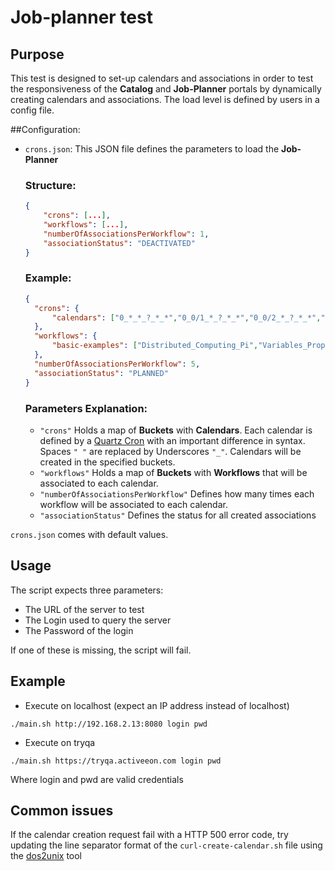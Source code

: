 # **Job-planner test**

## Purpose

This test is designed to set-up calendars and associations in order to test the responsiveness of the **Catalog** and **Job-Planner** portals by dynamically creating calendars and associations.
The load level is defined by users in a config file.

##Configuration:
- ```crons.json```: This JSON file defines the parameters to load the **Job-Planner**

  ### Structure:
  ```json
  {
      "crons": [...],
      "workflows": [...],
      "numberOfAssociationsPerWorkflow": 1,
      "associationStatus": "DEACTIVATED"
  }
  ```

  ### Example:
    ```json
    {
      "crons": {
          "calendars": ["0_*_*_?_*_*","0_0/1_*_?_*_*","0_0/2_*_?_*_*","0_0/3_*_?_*_*","0_0/4_*_?_*_*","0_0/5_*_?_*_*","0_0/25_*_?_*_*","0_0/45_*_?_*_*"]
      },
      "workflows": {
          "basic-examples": ["Distributed_Computing_Pi","Variables_Propagation"]
      },
      "numberOfAssociationsPerWorkflow": 5,
      "associationStatus": "PLANNED"
    }
    ```

  ### Parameters Explanation:
  - ```"crons"``` Holds a map of **Buckets** with **Calendars**. Each calendar is defined by a [Quartz Cron](https://www.quartz-scheduler.org/)
    with an important difference in syntax. Spaces ```" "``` are replaced by Underscores ```"_"```.
    Calendars will be created in the specified buckets.
  - ```"workflows"``` Holds a map of **Buckets** with **Workflows** that will be associated to each calendar.
  - ```"numberOfAssociationsPerWorkflow"``` Defines how many times each workflow will be associated to each calendar.
  - ```"associationStatus"``` Defines the status for all created associations

 ```crons.json``` comes with default values.

## Usage

The script expects three parameters:

- The URL of the server to test
- The Login used to query the server
- The Password of the login

If one of these is missing, the script will fail.

## Example
- Execute on localhost (expect an IP address instead of localhost)

```./main.sh http://192.168.2.13:8080 login pwd```

- Execute on tryqa

```./main.sh https://tryqa.activeeon.com login pwd```

Where login and pwd are valid credentials

## Common issues

If the calendar creation request fail with a HTTP 500 error code, try updating the line
separator format of the ```curl-create-calendar.sh``` file using the [dos2unix](https://linux.die.net/man/1/dos2unix) tool